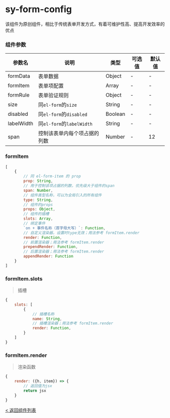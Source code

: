 sy-form-config
===========================
该组件为原创组件，相比于传统表单开发方式，有着可维护性高、提高开发效率的优点

### 组件参数

|参数名|说明|类型|可选值|默认值|
|---|---|---|---|---|
|formData|表单数据|Object|-|-|
|formItem|表单项配置|Array|-|-|
|formRule|表单验证规则|Object|-|-|
|size|同`el-form`的`size`|String|-|-|
|disabled|同`el-form`的`disabled`|Boolean|-|-|
|labelWidth|同`el-form`的`labelWidth`|String|-|-|
|span|控制该表单内每个项占据的列数|Number|-|12|

### formItem

```js
[
    {
        // 同 el-form-item 的 prop
        prop: String,
        // 用于控制该项占据的列数，优先级大于组件的span
        span: Number,
        // 组件类型名称，可以为全局引入的所有组件
        type: String,
        // 组件的props
        props: Object,
        // 组件的插槽
        slots: Array,
        // 绑定事件
        `on + 事件名称（首字母大写）`: Function,
        // 自定义渲染器，设置时type无效；用法参考 formItem.render
        render: Function,
        // 前置渲染器；用法参考 formItem.render
        prependRender: Function,
        // 后置渲染器；用法参考 formItem.render
        appendRender: Function
    }
]
```

### formItem.slots
> 插槽

```js
{
    slots: [
        {
            // 插槽名称
            name: String,
            // 插槽渲染器；用法参考 formItem.render
            render: Function,
        }
    ]
}
```

### formItem.render
> 渲染函数

```js
{
    render: ({h, item}) => {
        // 返回值为jsx
        return jsx
    }
}
```

[< 返回组件列表](https://github.com/i-yxs/sy-ui-pc/blob/main/README.md#组件列表)
